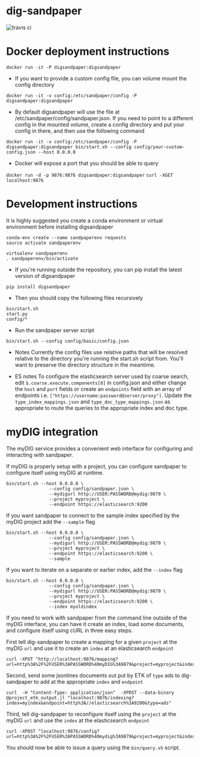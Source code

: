 # dig-sandpaper
![travis ci](https://travis-ci.org/usc-isi-i2/dig-sandpaper.svg?branch=master)

# Docker deployment instructions

`docker run -it -P digsandpaper:digsandpaper`

* If you want to provide a custom config file, you can volume mount the config directory

`docker run -it -v config:/etc/sandpaper/config -P digsandpaper:digsandpaper`

* By default digsandpaper will use the file at /etc/sandpaper/config/sandpaper.json.  If you need to point to a different config in the mounted volume, create a config directory and put your config in there, and then use the following command

`docker run -it -v config:/etc/sandpaper/config -P digsandpaper:digsandpaper bin/start.sh --config config/your-custom-config.json --host 0.0.0.0`

* Docker will expose a port that you should be able to query

`docker run -d -p 9876:9876 digsandpaper:digsandpaper`
`curl -XGET localhost:9876`

# Development instructions
It is highly suggested you create a conda environment or virtual environment before installing digsandpaper
```
conda-env create --name sandpaperenv requests
source activate sandpaperenv
```
```
virtualenv sandpaperenv
. sandpaperenv/bin/activate
```

* If you're running outside the repository, you can pip install the latest version of digsandpaper
```
pip install digsandpaper
```

* Then you should copy the following files recursively
```
bin/start.sh
start.py
config/*
```

* Run the sandpaper server script
```
bin/start.sh --config config/basic/config.json
```

* Notes
Currently the config files use relative paths that will be resolved relative to the directory you're running the start.sh script from.  You'll want to preserve the directory structure in the meantime.  

* ES notes
To configure the elasticsearch server used by coarse search, edit `$.coarse.execute.components[0]` in config.json and either change the `host` and `port` fields or create an `endpoints` field with an array of endpoints i.e. `["https://username:password@server/proxy"]`.  Update the `type_index_mappings.json` and `type_doc_type_mappings.json` as appropriate to route the queries to the appropriate index and doc type. 

# myDIG integration

The myDIG service provides a convenient web interface for configuring and interacting with sandpaper.  

If myDIG is properly setup with a project, you can configure sandpaper to configure itself using myDIG at runtime. 

```
bin/start.sh --host 0.0.0.0 \
                --config config/sandpaper.json \
                --mydigurl http://USER:PASSWORD@mydig:9879 \
                --project myproject \
                --endpoint https://elasticsearch:9200
```

If you want sandpaper to connect to the sample index specified by the myDIG project add the `--sample` flag

```
bin/start.sh --host 0.0.0.0 \
                --config config/sandpaper.json \
                --mydigurl http://USER:PASSWORD@mydig:9879 \
                --project myproject \
                --endpoint https://elasticsearch:9200 \
                --sample
```

If you want to iterate on a separate or earlier index, add the `--index` flag

```
bin/start.sh --host 0.0.0.0 \
                --config config/sandpaper.json \
                --mydigurl http://USER:PASSWORD@mydig:9879 \
                --project myproject \
                --endpoint https://elasticsearch:9200 \
                --index myoldindex
```

If you need to work with sandpaper from the command line outside of the myDIG interface, you can have it create an index, load some documents, and configure itself using cURL in three easy steps.

First tell dig-sandpaper to create a mapping for a given `project` at the myDIG `url` and use it to create an `index` at an elasticsearch `endpoint`

```
curl -XPUT "http://localhost:9876/mapping?url=http%3A%2F%2FUSER%3APASSWORD%40myDIG%3A9879&project=myproject&index=myindex&endpoint=http%3A//elasticsearch%3A9200"
```

Second, send some jsonlines documents out put by ETK of `type` ads to dig-sandpaper to add at the appropriate `index` and `endpoint`

```
curl  -H "Content-Type: application/json"  -XPOST --data-binary @project_etk_output.jl "localhost:9876/indexing?index=myindex&endpoint=http%3A//elasticsearch%3A9200&type=ads" 
```

Third, tell dig-sandpaper to reconfigure itself using the `project` at the myDIG `url` and use the `index` at the elasticsearch `endpoint`

```
curl -XPOST "localhost:9876/config?url=http%3A%2F%2FUSER%3APASSWORD%40mydig%3A9879&project=myproject&index=myindex&endpoint=http%3A//elasticsearch%3A9200&type=ads" 
```

You should now be able to issue a query using the `bin/query.sh` script.